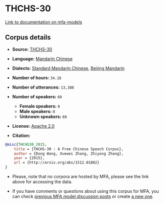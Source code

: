 
# THCHS-30

[Link to documentation on mfa-models](https://mfa-models.readthedocs.io/en/main/corpus/THCHS-30.html)

## Corpus details

- **Source:** [THCHS-30](https://openslr.org/18/)
- **Language:** [Mandarin Chinese](https://en.wikipedia.org/wiki/Mandarin_Chinese)
- **Dialects:** [Standard Mandarin Chinese](https://en.wikipedia.org/wiki/Standard_Chinese), [Beijing Mandarin](https://en.wikipedia.org/wiki/Beijing_dialect)
- **Number of hours:** `34.16`
- **Number of utterances:** `13,388`
- **Number of speakers:** `60`
  - **Female speakers:** `0`
  - **Male speakers:** `0`
  - **Unknown speakers:** `60`
- **License:** [Apache 2.0](https://www.apache.org/licenses/LICENSE-2.0)

- **Citation:**
```bibtex
@misc{THCHS30_2015,
	title = {THCHS-30 : A Free Chinese Speech Corpus},
	author = {Dong Wang, Xuewei Zhang, Zhiyong Zhang},
	year = {2015},
	url = {http://arxiv.org/abs/1512.01882}
}
```

- Please, note that no corpora are hosted by MFA, please see the link above for accessing the data.

- If you have comments or questions about using this corpus for MFA, you can check [previous MFA model discussion posts](https://github.com/MontrealCorpusTools/mfa-models/discussions?discussions_q=THCHS-30) or create [a new one](https://github.com/MontrealCorpusTools/mfa-models/discussions/new).
